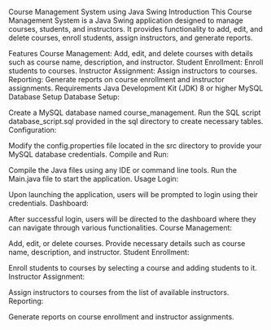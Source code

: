 
Course Management System using Java Swing
Introduction
This Course Management System is a Java Swing application designed to manage courses, students, and instructors. It provides functionality to add, edit, and delete courses, enroll students, assign instructors, and generate reports.

Features
Course Management: Add, edit, and delete courses with details such as course name, description, and instructor.
Student Enrollment: Enroll students to courses.
Instructor Assignment: Assign instructors to courses.
Reporting: Generate reports on course enrollment and instructor assignments.
Requirements
Java Development Kit (JDK) 8 or higher
MySQL Database
Setup
Database Setup:

Create a MySQL database named course_management.
Run the SQL script database_script.sql provided in the sql directory to create necessary tables.
Configuration:

Modify the config.properties file located in the src directory to provide your MySQL database credentials.
Compile and Run:

Compile the Java files using any IDE or command line tools.
Run the Main.java file to start the application.
Usage
Login:

Upon launching the application, users will be prompted to login using their credentials.
Dashboard:

After successful login, users will be directed to the dashboard where they can navigate through various functionalities.
Course Management:

Add, edit, or delete courses. Provide necessary details such as course name, description, and instructor.
Student Enrollment:

Enroll students to courses by selecting a course and adding students to it.
Instructor Assignment:

Assign instructors to courses from the list of available instructors.
Reporting:

Generate reports on course enrollment and instructor assignments.
